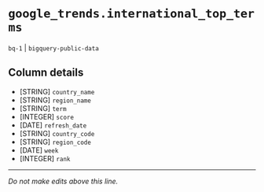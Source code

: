 # `google_trends.international_top_terms`
`bq-1` | `bigquery-public-data`

## Column details
* [STRING]    `country_name`
* [STRING]    `region_name`
* [STRING]    `term`
* [INTEGER]   `score`
* [DATE]      `refresh_date`
* [STRING]    `country_code`
* [STRING]    `region_code`
* [DATE]      `week`
* [INTEGER]   `rank`

-------------------------------------------------------------------------------
*Do not make edits above this line.*
